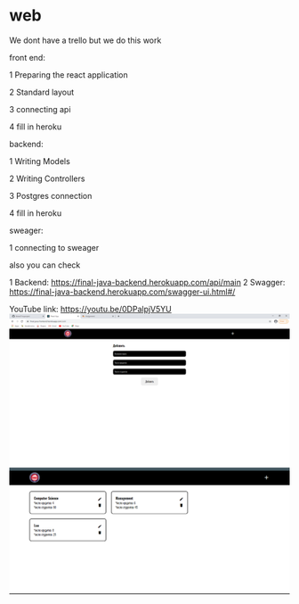 # web

 
 We dont have a trello but we do this work 
 
  front end:
  
  
  1 Preparing the react application
  
  
  2 Standard layout
  
  
  3 connecting api
  
  
  4 fill in heroku
  
  
  backend:
  
  
  1 Writing Models
  
  
  2 Writing Controllers
  
  
  3 Postgres connection
  
  
  4 fill in heroku
  
  
  sweager:
  
  
  1 connecting to sweager 
  
  also you can check
  
  1 Backend: https://final-java-backend.herokuapp.com/api/main
  2 Swagger: https://final-java-backend.herokuapp.com/swagger-ui.html#/

YouTube link: https://youtu.be/0DPalpjV5YU
![alt text](screenshots/gigi.png)
![alt text](screenshots/jamm.png)
